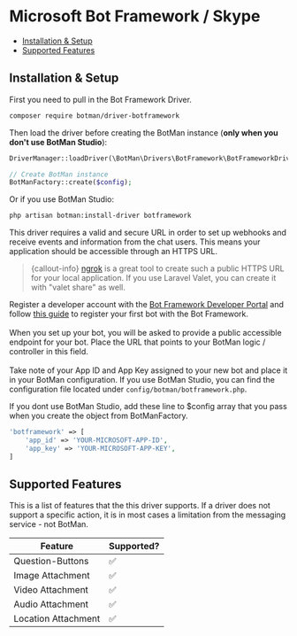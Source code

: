 # Microsoft Bot Framework / Skype

- [Installation & Setup](#installation-setup)
- [Supported Features](#supported-features)

<a id="installation-setup"></a>
## Installation & Setup

First you need to pull in the Bot Framework Driver.

```sh
composer require botman/driver-botframework
```

Then load the driver before creating the BotMan instance (**only when you don't use BotMan Studio**):

```php
DriverManager::loadDriver(\BotMan\Drivers\BotFramework\BotFrameworkDriver::class);

// Create BotMan instance
BotManFactory::create($config);
```

Or if you use BotMan Studio:

```sh
php artisan botman:install-driver botframework
```

This driver requires a valid and secure URL in order to set up webhooks and receive events and information from the chat users. This means your application should be accessible through an HTTPS URL.

> {callout-info} [ngrok](https://ngrok.com/) is a great tool to create such a public HTTPS URL for your local application. If you use Laravel Valet, you can create it with "valet share" as well.

Register a developer account with the [Bot Framework Developer Portal](https://dev.botframework.com/) and follow [this guide](https://docs.botframework.com/en-us/csharp/builder/sdkreference/gettingstarted.html#registering) to register your first bot with the Bot Framework.
<br><br>
When you set up your bot, you will be asked to provide a public accessible endpoint for your bot.
Place the URL that points to your BotMan logic / controller in this field.
<br><br>
Take note of your App ID and App Key assigned to your new bot and place it in your BotMan configuration.
If you use BotMan Studio, you can find the configuration file located under `config/botman/botframework.php`.

If you dont use BotMan Studio, add these line to $config array that you pass when you create the object from BotManFactory.
```php
'botframework' => [
	'app_id' => 'YOUR-MICROSOFT-APP-ID',
	'app_key' => 'YOUR-MICROSOFT-APP-KEY',
]
```

<a id="supported-features"></a>
## Supported Features
This is a list of features that the this driver supports.
If a driver does not support a specific action, it is in most cases a limitation from the messaging service - not BotMan.

<table class="table">
<thead>
	<tr>
		<th>Feature</th>
		<th>Supported?</th>
	</tr>
</thead>
<tbody>
	<tr>
		<td>Question-Buttons</td>
		<td>✅</td>
	</tr>
	<tr>
		<td>Image Attachment</td>
		<td>✅</td>
	</tr>
	<tr>
		<td>Video Attachment</td>
		<td>✅</td>
	</tr>
	<tr>
		<td>Audio Attachment</td>
		<td>✅</td>
	</tr>
	<tr>
		<td>Location Attachment</td>
		<td>✅</td>
	</tr>
</tbody>
</table>